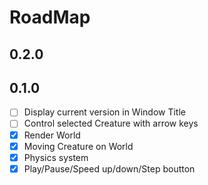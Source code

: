 # RoadMap

## 0.2.0


## 0.1.0

- [ ] Display current version in Window Title
- [ ] Control selected Creature with arrow keys
- [x] Render World
- [x] Moving Creature on World
- [x] Physics system
- [x] Play/Pause/Speed up/down/Step boutton